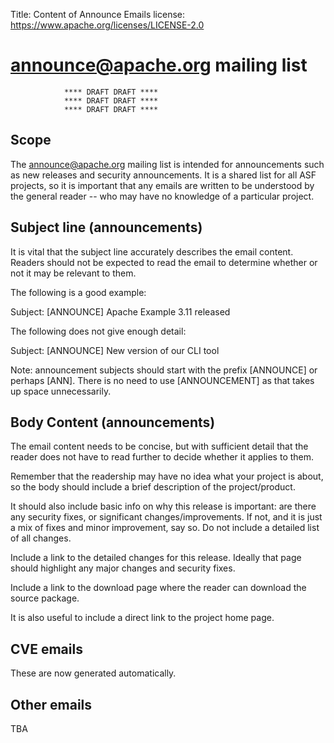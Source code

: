 Title: Content of Announce Emails
license: https://www.apache.org/licenses/LICENSE-2.0

# announce@apache.org mailing list

                **** DRAFT DRAFT ****
                **** DRAFT DRAFT ****
                **** DRAFT DRAFT ****

## Scope

The announce@apache.org mailing list is intended for announcements such as new releases and security announcements.
It is a shared list for all ASF projects, so it is important that any emails are written to be understood by
the general reader -- who may have no knowledge of a particular project.

## Subject line (announcements)

It is vital that the subject line accurately describes the email content.
Readers should not be expected to read the email to determine whether or not it may be relevant to them.

The following is a good example:

Subject: [ANNOUNCE] Apache Example 3.11 released

The following does not give enough detail:

Subject: [ANNOUNCE] New version of our CLI tool

Note: announcement subjects should start with the prefix [ANNOUNCE] or perhaps [ANN].
There is no need to use [ANNOUNCEMENT] as that takes up space unnecessarily.

## Body Content (announcements)

The email content needs to be concise, but with sufficient detail that the reader does not have to
read further to decide whether it applies to them.

Remember that the readership may have no idea what your project is about, so the body should
include a brief description of the project/product.

It should also include basic info on why this release is important: are there any security
fixes, or significant changes/improvements.
If not, and it is just a mix of fixes and minor improvement, say so.
Do not include a detailed list of all changes.

Include a link to the detailed changes for this release.
Ideally that page should highlight any major changes and security fixes.

Include a link to the download page where the reader can download the source package.

It is also useful to include a direct link to the project home page.

## CVE emails

These are now generated automatically.

## Other emails

TBA

